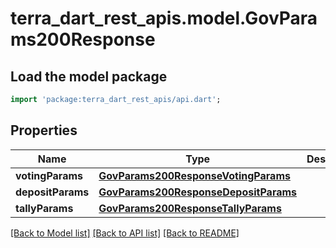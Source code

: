 # terra_dart_rest_apis.model.GovParams200Response

## Load the model package
```dart
import 'package:terra_dart_rest_apis/api.dart';
```

## Properties
Name | Type | Description | Notes
------------ | ------------- | ------------- | -------------
**votingParams** | [**GovParams200ResponseVotingParams**](GovParams200ResponseVotingParams.md) |  | [optional] 
**depositParams** | [**GovParams200ResponseDepositParams**](GovParams200ResponseDepositParams.md) |  | [optional] 
**tallyParams** | [**GovParams200ResponseTallyParams**](GovParams200ResponseTallyParams.md) |  | [optional] 

[[Back to Model list]](../README.md#documentation-for-models) [[Back to API list]](../README.md#documentation-for-api-endpoints) [[Back to README]](../README.md)


